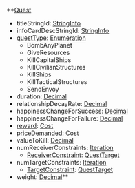 **[Quest](VanillaQuest.md)
  * titleStringId: [StringInfo](StringInfo.md)
  * infoCardDescStringId: [StringInfo](StringInfo.md)
  * [questType](VanillaquestType.md): [Enumeration](Enumeration.md)
    * BombAnyPlanet
    * GiveResources
    * KillCapitalShips
    * KillCivilianStructures
    * KillShips
    * KillTacticalStructures
    * SendEnvoy
  * duration: [Decimal](Decimal.md)
  * relationshipDecayRate: [Decimal](Decimal.md)
  * happinessChangeForSuccess: [Decimal](Decimal.md)
  * happinessChangeForFailure: [Decimal](Decimal.md)
  * [reward](VanillaCost.md): [Cost](Cost.md)
  * [priceDemanded](VanillaCost.md): [Cost](Cost.md)
  * valueToKill: [Decimal](Decimal.md)
  * numReceiverConstraints: [Iteration](Iteration.md)
    * [ReceiverConstraint](VanillaQuestTarget.md): [QuestTarget](QuestTarget.md)
  * numTargetConstraints: [Iteration](Iteration.md)
    * [TargetConstraint](VanillaQuestTarget.md): [QuestTarget](QuestTarget.md)
  * weight: [Decimal](Decimal.md)**
